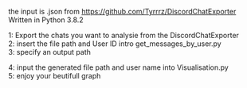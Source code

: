 the input is .json from https://github.com/Tyrrrz/DiscordChatExporter
Written in Python 3.8.2

1: Export the chats you want to analysie from the DiscordChatExporter                                    
2: insert the file path and User ID intro get_messages_by_user.py                      
3: specify an output path                                    

4: input the generated file path and user name into Visualisation.py                                  
5: enjoy your beutifull graph
